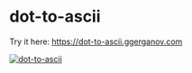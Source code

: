 # dot-to-ascii

Try it here: https://dot-to-ascii.ggerganov.com

<a href="https://i.imgur.com/nak4cJh.png" target="_blank">![dot-to-ascii](https://i.imgur.com/nak4cJh.png)</a>
